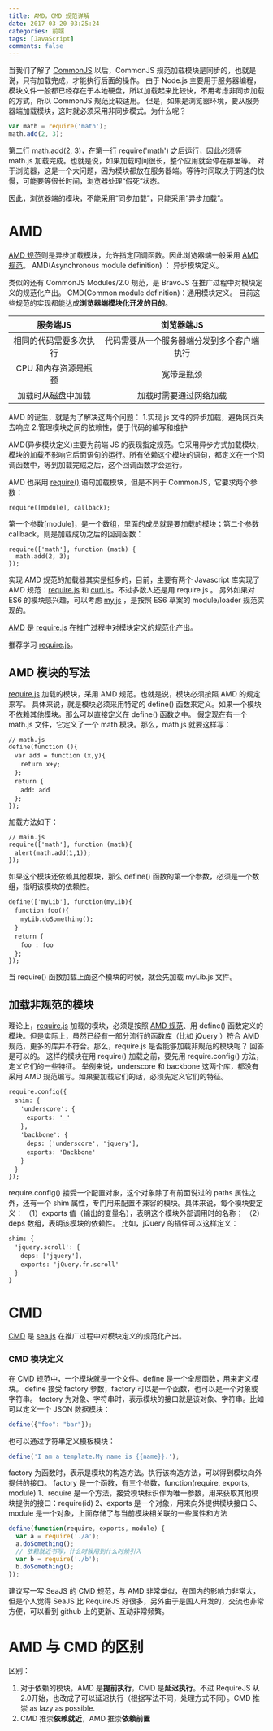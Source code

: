 ```yaml
---
title: AMD，CMD 规范详解
date: 2017-03-20 03:25:24
categories: 前端
tags: [JavaScript]
comments: false
---
```


当我们了解了 [CommonJS](https://neveryu.github.io/2017/03/07/commonjs/) 以后，CommonJS 规范加载模块是同步的，也就是说，只有加载完成，才能执行后面的操作。
由于 Node.js 主要用于服务器编程，模块文件一般都已经存在于本地硬盘，所以加载起来比较快，不用考虑非同步加载的方式，所以 CommonJS 规范比较适用。
但是，如果是浏览器环境，要从服务器端加载模块，这时就必须采用非同步模式。为什么呢？

<!-- more -->

``` javascript
var math = require('math');
math.add(2, 3);
```
第二行 math.add(2, 3)，在第一行 require('math') 之后运行，因此必须等 math.js 加载完成。也就是说，如果加载时间很长，整个应用就会停在那里等。
对于浏览器，这是一个大问题，因为模块都放在服务器端。等待时间取决于网速的快慢，可能要等很长时间，浏览器处理“假死”状态。

因此，浏览器端的模块，不能采用“同步加载”，只能采用“异步加载”。


# AMD

[AMD 规范](https://github.com/amdjs/amdjs-api/blob/master/AMD.md)则是异步加载模块，允许指定回调函数。因此浏览器端一般采用 [AMD 规范](https://github.com/amdjs/amdjs-api/blob/master/AMD.md)。
AMD(Asynchronous module definition) ： 异步模块定义。



类似的还有 CommonJS Modules/2.0 规范，是 BravoJS 在推广过程中对模块定义的规范化产出。
CMD(Common module definition)：通用模块定义。
目前这些规范的实现都能达成**浏览器端模块化开发的目的**。




|服务端JS|浏览器端JS|
|:---:|:---:|
|相同的代码需要多次执行|代码需要从一个服务器端分发到多个客户端执行|
|CPU 和内存资源是瓶颈|宽带是瓶颈|
|加载时从磁盘中加载|加载时需要通过网络加载|

AMD 的诞生，就是为了解决这两个问题：
1.实现 js 文件的异步加载，避免网页失去响应
2.管理模块之间的依赖性，便于代码的编写和维护

AMD(异步模块定义)主要为前端 JS 的表现指定规范。它采用异步方式加载模块，模块的加载不影响它后面语句的运行。所有依赖这个模块的语句，都定义在一个回调函数中，等到加载完成之后，这个回调函数才会运行。

AMD 也采用 [require()](https://github.com/amdjs/amdjs-api/wiki/require) 语句加载模块，但是不同于 CommonJS，它要求两个参数：
```
require([module], callback);
```
第一个参数[module]，是一个数组，里面的成员就是要加载的模块；第二个参数 callback，则是加载成功之后的回调函数：
```
require(['math'], function (math) {
  math.add(2, 3);
});
```

实现 AMD 规范的加载器其实是挺多的，目前，主要有两个 Javascript 库实现了 AMD 规范：[require.js](https://github.com/requirejs/requirejs) 和 [curl.js](https://github.com/cujojs/curl)。不过多数人还是用 require.js 。
另外如果对 ES6 的模块感兴趣，可以考虑 [my.js](http://github.com/hax/my.js) ，是按照 ES6 草案的 module/loader 规范实现的。

[AMD](https://github.com/amdjs/amdjs-api/wiki/AMD) 是 [require.js](https://github.com/requirejs/requirejs) 在推广过程中对模块定义的规范化产出。

推荐学习 [require.js](http://requirejs.org/)。

## AMD 模块的写法
[require.js](https://github.com/requirejs/requirejs) 加载的模块，采用 AMD 规范。也就是说，模块必须按照 AMD 的规定来写。
具体来说，就是模块必须采用特定的 define() 函数来定义。如果一个模块不依赖其他模块。那么可以直接定义在 define() 函数之中。
假定现在有一个 math.js 文件，它定义了一个 math 模块。那么，math.js 就要这样写：
```
// math.js
define(function (){
　var add = function (x,y){
　　return x+y;
　};
　return {
　　add: add
　};
});
```
加载方法如下：
```
// main.js
require(['math'], function (math){
　alert(math.add(1,1));
});
```
如果这个模块还依赖其他模块，那么 define() 函数的第一个参数，必须是一个数组，指明该模块的依赖性。
```
define(['myLib'], function(myLib){
　function foo(){
　　myLib.doSomething();
　}
　return {
　　foo : foo
　};
});
```
当 require() 函数加载上面这个模块的时候，就会先加载 myLib.js 文件。

## 加载非规范的模块
理论上，[require.js](https://github.com/requirejs/requirejs) 加载的模块，必须是按照 [AMD 规范](https://github.com/amdjs/amdjs-api/blob/master/AMD.md)、用 define() 函数定义的模块。但是实际上，虽然已经有一部分流行的函数库（比如 jQuery ）符合 AMD 规范，更多的库并不符合。那么，require.js 是否能够加载非规范的模块呢？
回答是可以的。
这样的模块在用 require() 加载之前，要先用 require.config() 方法，定义它们的一些特征。
举例来说，underscore 和 backbone 这两个库，都没有采用 AMD 规范编写。如果要加载它们的话，必须先定义它们的特征。
```
require.config({
　shim: {
　　'underscore': {
　　　exports: '_'
　　},
　　'backbone': {
　　　deps: ['underscore', 'jquery'],
　　　exports: 'Backbone'
　　}
　}
});
```
require.config() 接受一个配置对象，这个对象除了有前面说过的 paths 属性之外，还有一个 shim 属性，专门用来配置不兼容的模块。具体来说，每个模块要定义：
（1）exports 值（输出的变量名），表明这个模块外部调用时的名称；
（2）deps 数组，表明该模块的依赖性。
比如，jQuery 的插件可以这样定义：
```
shim: {
　'jquery.scroll': {
　　deps: ['jquery'],
　　exports: 'jQuery.fn.scroll'
　}
}
```

# CMD

[CMD](https://github.com/seajs/seajs/issues/277) 是 [sea.js](https://github.com/seajs/seajs) 在推广过程中对模块定义的规范化产出。

### CMD 模块定义
在 CMD 规范中，一个模块就是一个文件。define 是一个全局函数，用来定义模块。
define 接受 factory 参数，factory 可以是一个函数，也可以是一个对象或字符串。
factory 为对象、字符串时，表示模块的接口就是该对象、字符串。比如可以定义一个 JSON 数据模块：
``` javascript
define({"foo": "bar"});
```
也可以通过字符串定义模板模块：
``` javascript
define('I am a template.My name is {{name}}.');
```
factory 为函数时，表示是模块的构造方法。执行该构造方法，可以得到模块向外提供的接口。
factory 是一个函数，有三个参数，function(require, exports, module)
1、require 是一个方法，接受模块标识作为唯一参数，用来获取其他模块提供的接口：require(id)
2、exports 是一个对象，用来向外提供模块接口
3、module 是一个对象，上面存储了与当前模块相关联的一些属性和方法
``` javascript
define(function(require, exports, module) {
  var a = require('./a');
  a.doSomething();
  // 依赖就近书写，什么时候用到什么时候引入
  var b = require('./b');
  b.doSomething();
});
```


建议写一写 SeaJS 的 CMD 规范，与 AMD 非常类似，在国内的影响力非常大，但是个人觉得 SeaJS 比 RequireJS 好很多，另外由于是国人开发的，交流也非常方便，可以看到 github 上的更新、互动非常频繁。


# AMD 与 CMD 的区别
区别：
1. 对于依赖的模块，AMD 是**提前执行**，CMD 是**延迟执行**。不过 RequireJS 从2.0开始，也改成了可以延迟执行（根据写法不同，处理方式不同）。CMD 推崇 as lazy as possible.
2. CMD 推崇**依赖就近**，AMD 推崇**依赖前置**
